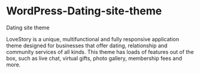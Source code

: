 # WordPress-Dating-site-theme
Dating site theme

LoveStory is a unique, multifunctional and fully responsive application theme designed for businesses that offer dating, relationship and community services of all kinds. This theme has loads of features out of the box, such as live chat, virtual gifts, photo gallery, membership fees and more.
